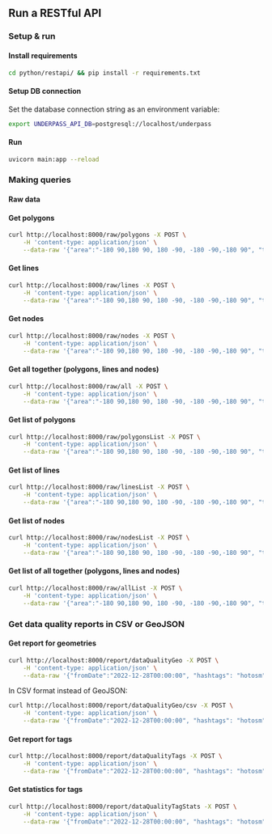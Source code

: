 ## Run a RESTful API

### Setup & run

#### Install requirements

```sh
cd python/restapi/ && pip install -r requirements.txt
```

#### Setup DB connection

Set the database connection string as an environment variable:

```sh
export UNDERPASS_API_DB=postgresql://localhost/underpass
```

#### Run

```sh
uvicorn main:app --reload 
```

### Making queries

#### Raw data

#### Get polygons

```sh
curl http://localhost:8000/raw/polygons -X POST \
    -H 'content-type: application/json' \
    --data-raw '{"area":"-180 90,180 90, 180 -90, -180 -90,-180 90", "tags": "building=yes"}'
```

#### Get lines

```sh
curl http://localhost:8000/raw/lines -X POST \
    -H 'content-type: application/json' \
    --data-raw '{"area":"-180 90,180 90, 180 -90, -180 -90,-180 90", "tags": "highway"}'
```

#### Get nodes

```sh
curl http://localhost:8000/raw/nodes -X POST \
    -H 'content-type: application/json' \
    --data-raw '{"area":"-180 90,180 90, 180 -90, -180 -90,-180 90", "tags": "amenity"}'
```

#### Get all together (polygons, lines and nodes)

```sh
curl http://localhost:8000/raw/all -X POST \
    -H 'content-type: application/json' \
    --data-raw '{"area":"-180 90,180 90, 180 -90, -180 -90,-180 90", "tags": "building"}'
```

#### Get list of polygons

```sh
curl http://localhost:8000/raw/polygonsList -X POST \
    -H 'content-type: application/json' \
    --data-raw '{"area":"-180 90,180 90, 180 -90, -180 -90,-180 90", "tags": "building=yes"}'
```

#### Get list of lines

```sh
curl http://localhost:8000/raw/linesList -X POST \
    -H 'content-type: application/json' \
    --data-raw '{"area":"-180 90,180 90, 180 -90, -180 -90,-180 90", "tags": "highway"}'
```

#### Get list of nodes

```sh
curl http://localhost:8000/raw/nodesList -X POST \
    -H 'content-type: application/json' \
    --data-raw '{"area":"-180 90,180 90, 180 -90, -180 -90,-180 90", "tags": "amenity"}'
```

#### Get list of all together (polygons, lines and nodes)

```sh
curl http://localhost:8000/raw/allList -X POST \
    -H 'content-type: application/json' \
    --data-raw '{"area":"-180 90,180 90, 180 -90, -180 -90,-180 90", "tags": "building"}'
```

### Get data quality reports in CSV or GeoJSON

#### Get report for geometries

```sh
curl http://localhost:8000/report/dataQualityGeo -X POST \
    -H 'content-type: application/json' \
    --data-raw '{"fromDate":"2022-12-28T00:00:00", "hashtags": "hotosm"}'
```

In CSV format instead of GeoJSON:

```sh
curl http://localhost:8000/report/dataQualityGeo/csv -X POST \
    -H 'content-type: application/json' \
    --data-raw '{"fromDate":"2022-12-28T00:00:00", "hashtags": "hotosm"}'
```

#### Get report for tags

```sh
curl http://localhost:8000/report/dataQualityTags -X POST \
    -H 'content-type: application/json' \
    --data-raw '{"fromDate":"2022-12-28T00:00:00", "hashtags": "hotosm"}'
```

#### Get statistics for tags

```sh
curl http://localhost:8000/report/dataQualityTagStats -X POST \
    -H 'content-type: application/json' \
    --data-raw '{"fromDate":"2022-12-28T00:00:00", "hashtags": "hotosm"}'
```
